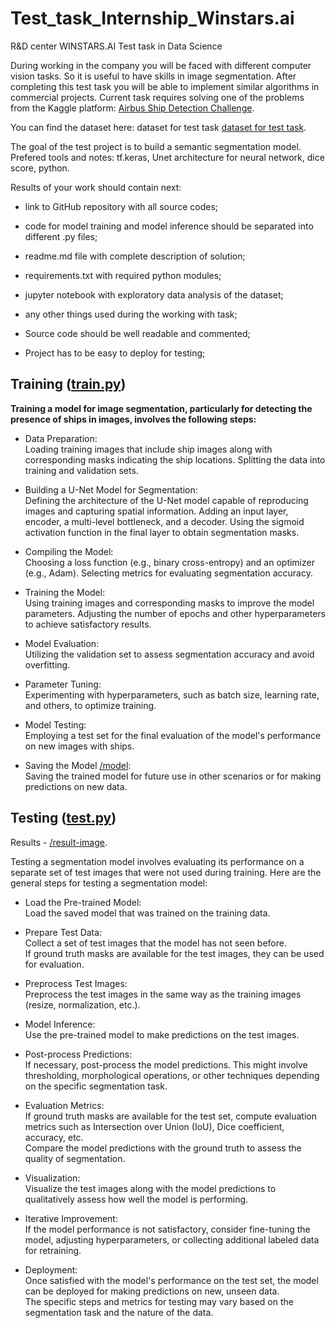 # Test_task_Internship_Winstars.ai

R&D center WINSTARS.AI
Test task in Data Science  

During working in the company you will be faced with different computer vision tasks. So it is useful to have skills in image segmentation. After completing this test task you will be able to implement similar algorithms in commercial projects. 
Current task requires solving one of the problems from the Kaggle platform: [Airbus Ship Detection Challenge](https://www.kaggle.com/c/airbus-ship-detection/overview).

You can find the dataset here: dataset for test task [dataset for test task](https://www.kaggle.com/c/airbus-ship-detection/data).

The goal of the test project is to build a semantic segmentation model. Prefered tools and notes: tf.keras, Unet architecture for neural network, dice score, python. 

Results of your work should contain next:
*	link to GitHub repository with all source codes;
*	code for model training and model inference should be separated into different .py files;
*	readme.md file with complete description of solution;
*	requirements.txt with required python modules;
*	jupyter notebook with exploratory data analysis of the dataset;
*	any other things used during the working with task;
  
*	Source code should be well readable and commented;
*	Project has to be easy to deploy for testing;


## Training ([train.py](train.py))

**Training a model for image segmentation, particularly for detecting the presence of ships in images, involves the following steps:**
  
* Data Preparation:  
Loading training images that include ship images along with corresponding masks indicating the ship locations.
Splitting the data into training and validation sets.
  
* Building a U-Net Model for Segmentation:  
Defining the architecture of the U-Net model capable of reproducing images and capturing spatial information.
Adding an input layer, encoder, a multi-level bottleneck, and a decoder.
Using the sigmoid activation function in the final layer to obtain segmentation masks.
  
* Compiling the Model:  
Choosing a loss function (e.g., binary cross-entropy) and an optimizer (e.g., Adam).
Selecting metrics for evaluating segmentation accuracy.

* Training the Model:  
Using training images and corresponding masks to improve the model parameters.
Adjusting the number of epochs and other hyperparameters to achieve satisfactory results.

* Model Evaluation:  
Utilizing the validation set to assess segmentation accuracy and avoid overfitting.

* Parameter Tuning:  
Experimenting with hyperparameters, such as batch size, learning rate, and others, to optimize training.
  
* Model Testing:   
Employing a test set for the final evaluation of the model's performance on new images with ships.

* Saving the Model [/model](model):  
Saving the trained model for future use in other scenarios or for making predictions on new data.
  

## Testing ([test.py](test.py))

Results - [/result-image](result-image).

Testing a segmentation model involves evaluating its performance on a separate set of test images that were not used during training. Here are the general steps for testing a segmentation model:
  
* Load the Pre-trained Model:  
Load the saved model that was trained on the training data.
  
* Prepare Test Data:  
Collect a set of test images that the model has not seen before.  
If ground truth masks are available for the test images, they can be used for evaluation.
  
* Preprocess Test Images:  
Preprocess the test images in the same way as the training images (resize, normalization, etc.).
  
* Model Inference:  
Use the pre-trained model to make predictions on the test images.
  
* Post-process Predictions:  
If necessary, post-process the model predictions. This might involve thresholding, morphological operations, or other techniques depending on the specific segmentation task.  
  
* Evaluation Metrics:  
If ground truth masks are available for the test set, compute evaluation metrics such as Intersection over Union (IoU), Dice coefficient, accuracy, etc.  
Compare the model predictions with the ground truth to assess the quality of segmentation.
  
* Visualization:  
Visualize the test images along with the model predictions to qualitatively assess how well the model is performing.
  
* Iterative Improvement:  
If the model performance is not satisfactory, consider fine-tuning the model, adjusting hyperparameters, or collecting additional labeled data for retraining.
  
* Deployment:  
Once satisfied with the model's performance on the test set, the model can be deployed for making predictions on new, unseen data.  
The specific steps and metrics for testing may vary based on the segmentation task and the nature of the data.
